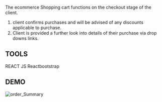 The ecommerce Shopping cart functions on the checkout stage of the client.

1. client confirms purchases and will be advised of any discounts applicable to purchase.
2. Client is provided a further look into details of their purchase via drop downs links.



## TOOLS 
REACT JS
Reactbootstrap


## DEMO 
![order_Summary](https://user-images.githubusercontent.com/23705391/83450447-8e03a380-a455-11ea-8fbf-4360eb505554.gif)
